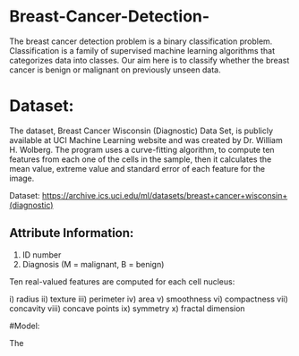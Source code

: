 # Breast-Cancer-Detection-

The breast cancer detection problem is a binary classification problem. Classification is a family of supervised machine learning algorithms that categorizes data into classes. Our aim here is to classify whether the breast cancer is benign or malignant on previously unseen data. 

# Dataset:

The dataset, Breast Cancer Wisconsin (Diagnostic) Data Set, is publicly available at UCI Machine Learning website and was created by Dr. William H. Wolberg. The program uses a curve-fitting algorithm, to compute ten features from each one of the cells in the sample, then it calculates the mean value, extreme value and standard error of each feature for the image.

Dataset: https://archive.ics.uci.edu/ml/datasets/breast+cancer+wisconsin+(diagnostic)

## Attribute Information:

1) ID number
2) Diagnosis (M = malignant, B = benign)

Ten real-valued features are computed for each cell nucleus:

i) radius 
ii) texture 
iii) perimeter
iv) area
v) smoothness 
vi) compactness
vii) concavity 
viii) concave points 
ix) symmetry
x) fractal dimension 

#Model:

The 
